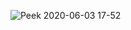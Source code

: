 ![Peek 2020-06-03 17-52](https://user-images.githubusercontent.com/57283161/83636301-587cc880-a5c3-11ea-8368-09718f2ad33e.gif)
